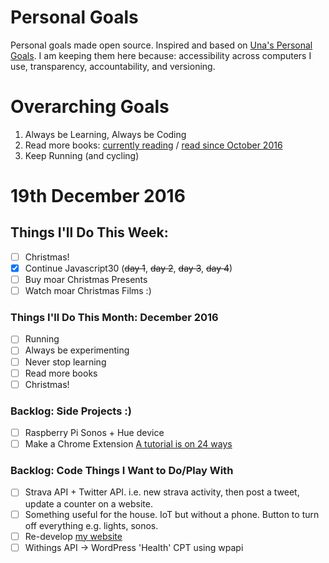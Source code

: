 Personal Goals
==============

Personal goals made open source. Inspired and based on [Una's Personal Goals](https://github.com/una/personal-goals). I am keeping them here because: accessibility across computers I use, transparency, accountability, and versioning.

# Overarching Goals
1. Always be Learning, Always be Coding
2. Read more books: [currently reading](/books/books-in-progress.md) / [read since October 2016](/books/books-read.md)
3. Keep Running (and cycling)

# 19th December 2016

## Things I'll Do This Week:
- [ ] Christmas!
- [x] Continue Javascript30 (~~day 1~~, ~~day 2~~, ~~day 3~~, ~~day 4~~)
- [ ] Buy moar Christmas Presents
- [ ] Watch moar Christmas Films :)

### Things I'll Do This Month: December 2016
- [ ] Running 
- [ ] Always be experimenting
- [ ] Never stop learning
- [ ] Read more books
- [ ] Christmas!

### Backlog: Side Projects :)
- [ ] Raspberry Pi Sonos + Hue device
- [ ] Make a Chrome Extension [A tutorial is on 24 ways](https://24ways.org/2016/how-to-make-a-chrome-extension/)

### Backlog: Code Things I Want to Do/Play With
- [ ] Strava API + Twitter API. i.e. new strava activity, then post a tweet, update a counter on a website.
- [ ] Something useful for the house. IoT but without a phone. Button to turn off everything e.g. lights, sonos.
- [ ] Re-develop [my website](https://big-andy.co.uk)
- [ ] Withings API -> WordPress 'Health' CPT using wpapi 
